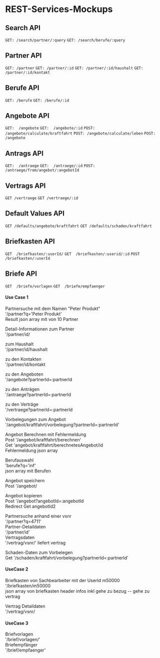 REST-Services-Mockups
============================

## Search API

`GET: /search/partner/:query`
`GET: /search/berufe/:query`


## Partner API

`GET: /partner`
`GET: /partner/:id`
`GET: /partner/:id/haushalt`
`GET: /partner/:id/kontakt`


## Berufe API
`GET: /berufe`
`GET: /berufe/:id`


## Angebote API

`GET:  /angebote`
`GET:  /angebote/:id`
`POST: /angebote/calculate/kraftfahrt`
`POST: /angebote/calculate/leben`
`POST: /angebote`

## Antrags API

`GET:  /antraege`
`GET:  /antraege/:id`
`POST: /antraege/from/angebot/:angebotId`

## Vertrags API

`GET /vertraege`
`GET /vertraege/:id`

## Default Values API

`GET /defaults/angebote/kraftfahrt`
`GET /defaults/schaden/kraftfahrt`

## Briefkasten API

 `GET  /briefkasten/:userId/`
 `GET  /briefkasten/:userid/:id`
 `POST /briefkasten/:userId`

## Briefe API
 `GET  /briefe/vorlagen`
 `GET  /briefe/empfaenger`






#### Use Case 1
Partnersuche mit dem Namen "Peter Produkt"  
'/partner?q='Peter Produkt'  
Result json array mit von 10 Partner   

Detail-Informationen zum Partner  
'/partner/id/

zum Haushalt  
'/partner/id/haushalt

zu den Kontakten  
'/partner/id/kontakt

zu den Angeboten  
'/angebote?partnerId=:partnerId

zu den Anträgen  
'/antraege?partnerId=:partnerId

zu den Verträge  
'/vertraege?partnerId=:partnerId

Vorbelegungen zum Angebot  
'/angebot/kraftfahrt/vorbelegung?partnerId=:partnerId'

Angebot Berechnen mit Fehlermeldung  
Post '/angebot/kraftfahrt/berechnen'  
Get 'angebot/kraftfahrt/berechnetesAngebot/id  
Fehlermeldung json array

Berufauswahl    
'berufe?q='inf'  
json array mit Berufen

Angebot speichern  
Post '/angebot/

Angebot kopieren  
Post '/angebot?angebotId=:angebotId    
Redirect Get angebotId2

Partnersuche anhand einer vsnr  
'/partner?q=4711'  
Partner-Detaildaten  
'/partner/id'  
Vertragsdaten  
'/vertrag/vsnr/' liefert vertrag

Schaden-Daten zum Vorbelegen  
Get '/schaden/kraftfahrt/vorbelegung?partnerId=:partnerId'




#### UseCase 2
Briefkasten von Sachbearbeiter mit der UserId m50000  
'/briefkasten/m50000  
json array von briefkasten header infos inkl gehe zu bezug -- gehe zu vertrag  

Vertrag Detaildaten  
'/vertrag/vsnr/  


#### UseCase 3

Briefvorlagen  
'/brief/vorlagen/'  
Briefempfänger  
'/brief/empfaenger'  
